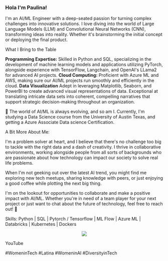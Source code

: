 ### Hola I'm Paulina!

I'm an AI/ML Engineer with a deep-seated passion for turning complex challenges into innovative solutions. I love diving into the world of Large Language Models (LLM) and Convolutional Neural Networks (CNN), transforming ideas into reality. Whether it's brainstorming the initial concept or deploying the final product.

What I Bring to the Table

<b>Programming Expertise:</b> Skilled in Python and SQL, specializing in the development of machine learning models and applications utilizing PyTorch, alongside experience with TensorFlow, Langchain, and OpenAI's LLama2 for advanced AI projects. 
<b>Cloud Computing:</b>  Proficient with Azure ML and AWS, making sure our AI/ML projects run smoothly and efficiently in the cloud. 
<b>Data Visualization</b> Adept in leveraging Matplotlib, Seaborn, and PowerBI to create advanced visual representations of data. Exceptional at translating intricate data sets into coherent, compelling narratives that support strategic decision-making throughout an organization.

🌱 The world of AI/ML is always evolving, and so am I. Currently, I'm studying a Data Science course from the University of Austin Texas, and getting a Azure Associate Data science Certification.

A Bit More About Me:

I'm a problem solver at heart, and I believe that there's no challenge too big to tackle with the right data and a dash of creativity. I thrive in collaborative environments, working alongside people from all sorts of backgrounds who are passionate about how technology can impact our society to solve real life problems.

When I'm not geeking out over the latest AI trend, you might find me exploring new tech meetups, sharing knowledge with peers, or just enjoying a good coffee while plotting the next big thing. 

I'm on the lookout for opportunities to collaborate and make a positive impact with AI/ML. Whether you're in need of a team player for your next project or just want to chat about the future of technology, feel free to reach out! 💬

Skills: Python | SQL | Pytorch / Tensorflow | ML Flow | Azure ML | Databricks | Kubernetes | Dockers 

<p align="center">
  <a href="https://skillicons.dev">
    <img src="https://skillicons.dev/icons?i=python,pytorch,tensorflow,aws,azure,kubernetes,docker" />
  </a>
</p>

YouTube


#WomeninTech #Latina #WomeninAI #DiversityinTech






